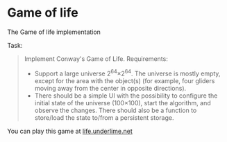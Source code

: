 Game of life
============

The Game of life implementation

Task:
>Implement Conway's Game of Life.
> Requirements:
> * Support a large universe 2<sup>64</sup>×2<sup>64</sup>. The universe is mostly empty, except for the area with the object(s) (for example, four gliders moving away from the center in opposite directions).
> * There should be a simple UI with the possibility to configure the initial state of the universe (100×100), start the algorithm, and observe the changes. There should also be a function to store/load the state to/from a persistent storage.

You can play this game at [life.underlime.net](http://life.underlime.net/)
